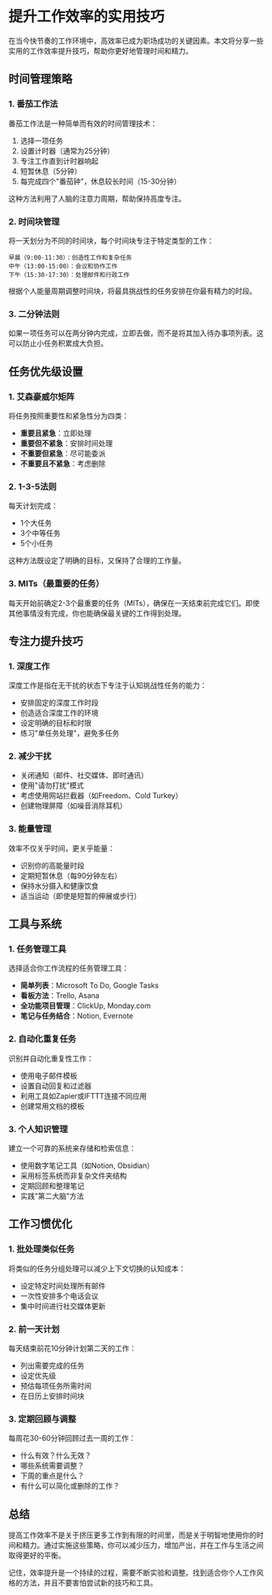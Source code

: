 # 提升工作效率的实用技巧

在当今快节奏的工作环境中，高效率已成为职场成功的关键因素。本文将分享一些实用的工作效率提升技巧，帮助你更好地管理时间和精力。

## 时间管理策略

### 1. 番茄工作法

番茄工作法是一种简单而有效的时间管理技术：

1. 选择一项任务
2. 设置计时器（通常为25分钟）
3. 专注工作直到计时器响起
4. 短暂休息（5分钟）
5. 每完成四个"番茄钟"，休息较长时间（15-30分钟）

这种方法利用了人脑的注意力周期，帮助保持高度专注。

### 2. 时间块管理

将一天划分为不同的时间块，每个时间块专注于特定类型的工作：

```
早晨（9:00-11:30）：创造性工作和复杂任务
中午（13:00-15:00）：会议和协作工作
下午（15:30-17:30）：处理邮件和行政工作
```

根据个人能量周期调整时间块，将最具挑战性的任务安排在你最有精力的时段。

### 3. 二分钟法则

如果一项任务可以在两分钟内完成，立即去做，而不是将其加入待办事项列表。这可以防止小任务积累成大负担。

## 任务优先级设置

### 1. 艾森豪威尔矩阵

将任务按照重要性和紧急性分为四类：

- **重要且紧急**：立即处理
- **重要但不紧急**：安排时间处理
- **不重要但紧急**：尽可能委派
- **不重要且不紧急**：考虑删除

### 2. 1-3-5法则

每天计划完成：
- 1个大任务
- 3个中等任务
- 5个小任务

这种方法既设定了明确的目标，又保持了合理的工作量。

### 3. MITs（最重要的任务）

每天开始前确定2-3个最重要的任务（MITs），确保在一天结束前完成它们。即使其他事情没有完成，你也能确保最关键的工作得到处理。

## 专注力提升技巧

### 1. 深度工作

深度工作是指在无干扰的状态下专注于认知挑战性任务的能力：

- 安排固定的深度工作时段
- 创造适合深度工作的环境
- 设定明确的目标和时限
- 练习"单任务处理"，避免多任务

### 2. 减少干扰

- 关闭通知（邮件、社交媒体、即时通讯）
- 使用"请勿打扰"模式
- 考虑使用网站拦截器（如Freedom、Cold Turkey）
- 创建物理屏障（如噪音消除耳机）

### 3. 能量管理

效率不仅关乎时间，更关乎能量：

- 识别你的高能量时段
- 定期短暂休息（每90分钟左右）
- 保持水分摄入和健康饮食
- 适当运动（即使是短暂的伸展或步行）

## 工具与系统

### 1. 任务管理工具

选择适合你工作流程的任务管理工具：

- **简单列表**：Microsoft To Do, Google Tasks
- **看板方法**：Trello, Asana
- **全功能项目管理**：ClickUp, Monday.com
- **笔记与任务结合**：Notion, Evernote

### 2. 自动化重复任务

识别并自动化重复性工作：

- 使用电子邮件模板
- 设置自动回复和过滤器
- 利用工具如Zapier或IFTTT连接不同应用
- 创建常用文档的模板

### 3. 个人知识管理

建立一个可靠的系统来存储和检索信息：

- 使用数字笔记工具（如Notion, Obsidian）
- 采用标签系统而非复杂文件夹结构
- 定期回顾和整理笔记
- 实践"第二大脑"方法

## 工作习惯优化

### 1. 批处理类似任务

将类似的任务分组处理可以减少上下文切换的认知成本：

- 设定特定时间处理所有邮件
- 一次性安排多个电话会议
- 集中时间进行社交媒体更新

### 2. 前一天计划

每天结束前花10分钟计划第二天的工作：

- 列出需要完成的任务
- 设定优先级
- 预估每项任务所需时间
- 在日历上安排时间块

### 3. 定期回顾与调整

每周花30-60分钟回顾过去一周的工作：

- 什么有效？什么无效？
- 哪些系统需要调整？
- 下周的重点是什么？
- 有什么可以简化或删除的工作？

## 总结

提高工作效率不是关于挤压更多工作到有限的时间里，而是关于明智地使用你的时间和精力。通过实施这些策略，你可以减少压力，增加产出，并在工作与生活之间取得更好的平衡。

记住，效率提升是一个持续的过程，需要不断实验和调整。找到适合你个人工作风格的方法，并且不要害怕尝试新的技巧和工具。
